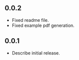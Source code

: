## 0.0.2
* Fixed readme file.
* Fixed example pdf generation.

## 0.0.1
* Describe initial release.
